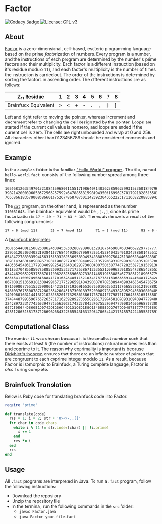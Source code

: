 # Factor
[![Codacy Badge](https://app.codacy.com/project/badge/Grade/2cbcc0dfcb3e43cc98663442cea1948a)](https://www.codacy.com/manual/bangyen99/factor-lang?utm_source=github.com&amp;utm_medium=referral&amp;utm_content=bangyen/factor-lang&amp;utm_campaign=Badge_Grade)
[![License: GPL v3](https://img.shields.io/badge/License-GPLv3-blue.svg)](https://www.gnu.org/licenses/gpl-3.0)

## About
[Factor](https://esolangs.org/wiki/Factor) is a zero-dimensional, cell-based, esoteric programming language based on the prime *factor*ization of numbers. Every program is a number, and the instructions of each program are determined by the number's prime factors and their multiplicity. Each factor is a different instruction (based on it's residue modulo `11`), and each factor's multiplicity is the number of times the instruction is carried out. The order of the instructions is determined by sorting the factors in ascending order. The different instructions are as follows:

| Z₁₁ Residue                         | 1 | 2 | 3 | 4 | 5 | 6 | 7  | 8  |
|-------------------------------------|---|---|---|---|---|---|----|----|
| Brainfuck Equivalent                | > | < | + | - | . | , | \[ | \] |

Left and right refer to moving the pointer, whereas increment and decrement refer to changing the cell designated by the pointer. Loops are started if the current cell value is nonzero, and loops are ended if the current cell is zero. The cells are right unbounded and wrap at 0 and 256. All characters other than 0123456789 should be considered comments and ignored. 

## Example
In the `examples` folder is the familiar ["Hello World!" program](https://en.wikipedia.org/wiki/%22Hello,_World!%22_program). The file, named `hello-world.fact`, consists of the following number spread among three lines:
```fact
1655681263349701521084659680611551719864071403625859675993155360184979650875317924075071663014170796
3982142000896058372565757592464788558159819435061699693781799182850358327927823218744238796733811436
76538661836790083866016752674868707301142092304365222517116382208838942082995905598124019955549
```
The [`cat`](https://esolangs.org/wiki/Cat_program) program, on the other hand, is represented as the number `310861643`. The brainfuck equivalent would be `,[.,]`, since its prime factorization is `17 * 29 * 71 * 83 * 107`. The equivalence is a result of the following congruencies: 
```latex
17 ≡ 6 (mod 11)      29 ≡ 7 (mod 11)      71 ≡ 5 (mod 11)      83 ≡ 6 (mod 11)      107 ≡ 8 (mod 11)
```
A [brainfuck interpreter](http://www.hevanet.com/cristofd/brainfuck/dbfi.b).
```fact
3688554400115082608624508453730280728908132818764696846834669229770777761772478005527507177418120694
3297612030934022193841677684549386729697395145284043549103432860149551273007692661521521238378585373
6543472783033594456315859326953695889493408883009750425138050844651886706519801267566755335040672769
1693142463148500967183819862179365384409781357966931869892850435180570833406982731006507405891701959
4485354548311779084099725425043162987308040075063877407282532719150913822261233897714262058986360034
8218537048658597258852509353537173568671203552120996239185547386547855325347653142800549655880422575
4342462965925375667011906283136966897338144651903308546773857218905377988341330353123312187176812317
6858541109074968138841370163784851182103427577801536888591441648172842836826181982574882949180405500
8670081513669181308499057177529659148439008707075389446903465545471675098029277846800886915820990250
8715098077051532090061442181671936916536705010615531107665529612193880253925746489612770787088516247
9468037675600787428023542004518730028975200089798493828952946603080048923933137936720859162176172205
1490960163414413721023935201373298623861708704137798701766456816518388727419990119162281303945678618
3747448799859676672637117162392892706558226172974581878931097094777948014994380338004990013300346303
3242897233477436939477555630521742237843376755396947739081463696870730873223954238930152068730233776
6872505644966051907429523694391319691589154855599276779048735777479669316766704156814084591354216434
428512065158173722669676843275655431631295470654442175485742940558078916419832634153303347
```

## Computational Class
The number `11` was chosen because it is the smallest number such that there exists at least `8` (the number of instructions) natural numbers less than and coprime to it. The reason why coprimality is important is because [Dirichlet's theorem](https://en.wikipedia.org/wiki/Dirichlet%27s_theorem_on_arithmetic_progressions) ensures that there are an infinite number of primes that are congruent to each coprime integer modulo `11`. As a result, because Factor is isomorphic to Brainfuck, a Turing complete language, Factor is *also* Turing complete.

## Brainfuck Translation
Below is Ruby code for translating brainfuck code into Factor.

```ruby
require 'prime'

def translate(code)
  res = 1; i = 2; str = '0><+-.,[]'
  for char in code.chars
    while i % 11 != str.index(char) || !i.prime?
      i += 1
    end
    res *= i
  end
  res
end
```

## Usage
All `.fact` programs are interpreted in Java. To run a `.fact` program, follow the following instructions:
-   Download the repository
-   Unzip the repository file
-   In the terminal, run the following commands in the `src` folder:
    -   `javac Factor.java`
    -   `java Factor your-file.fact`
